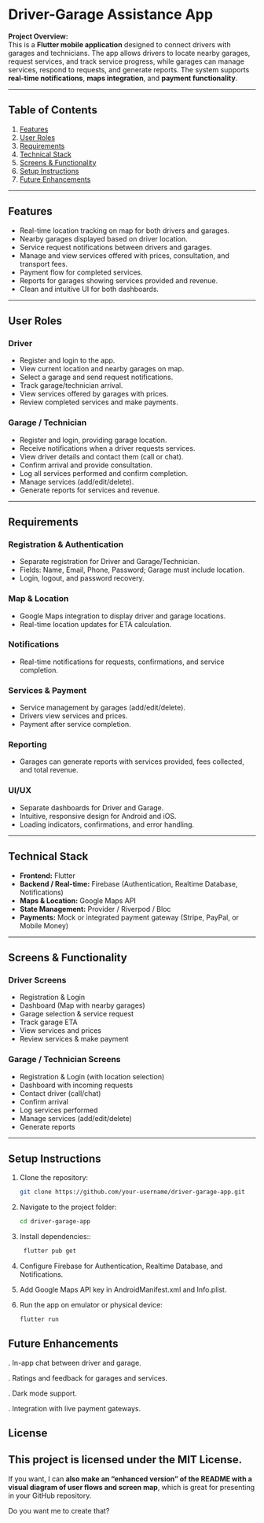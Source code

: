 # Driver-Garage Assistance App

**Project Overview:**  
This is a **Flutter mobile application** designed to connect drivers with garages and technicians. The app allows drivers to locate nearby garages, request services, and track service progress, while garages can manage services, respond to requests, and generate reports. The system supports **real-time notifications**, **maps integration**, and **payment functionality**.

---

## Table of Contents
1. [Features](#features)  
2. [User Roles](#user-roles)  
3. [Requirements](#requirements)  
4. [Technical Stack](#technical-stack)  
5. [Screens & Functionality](#screens--functionality)  
6. [Setup Instructions](#setup-instructions)  
7. [Future Enhancements](#future-enhancements)  

---

## Features
- Real-time location tracking on map for both drivers and garages.  
- Nearby garages displayed based on driver location.  
- Service request notifications between drivers and garages.  
- Manage and view services offered with prices, consultation, and transport fees.  
- Payment flow for completed services.  
- Reports for garages showing services provided and revenue.  
- Clean and intuitive UI for both dashboards.  

---

## User Roles

### Driver
- Register and login to the app.  
- View current location and nearby garages on map.  
- Select a garage and send request notifications.  
- Track garage/technician arrival.  
- View services offered by garages with prices.  
- Review completed services and make payments.  

### Garage / Technician
- Register and login, providing garage location.  
- Receive notifications when a driver requests services.  
- View driver details and contact them (call or chat).  
- Confirm arrival and provide consultation.  
- Log all services performed and confirm completion.  
- Manage services (add/edit/delete).  
- Generate reports for services and revenue.  

---

## Requirements

### Registration & Authentication
- Separate registration for Driver and Garage/Technician.  
- Fields: Name, Email, Phone, Password; Garage must include location.  
- Login, logout, and password recovery.  

### Map & Location
- Google Maps integration to display driver and garage locations.  
- Real-time location updates for ETA calculation.  

### Notifications
- Real-time notifications for requests, confirmations, and service completion.  

### Services & Payment
- Service management by garages (add/edit/delete).  
- Drivers view services and prices.  
- Payment after service completion.  

### Reporting
- Garages can generate reports with services provided, fees collected, and total revenue.  

### UI/UX
- Separate dashboards for Driver and Garage.  
- Intuitive, responsive design for Android and iOS.  
- Loading indicators, confirmations, and error handling.  

---

## Technical Stack
- **Frontend:** Flutter  
- **Backend / Real-time:** Firebase (Authentication, Realtime Database, Notifications)  
- **Maps & Location:** Google Maps API  
- **State Management:** Provider / Riverpod / Bloc  
- **Payments:** Mock or integrated payment gateway (Stripe, PayPal, or Mobile Money)  

---

## Screens & Functionality

### Driver Screens
- Registration & Login  
- Dashboard (Map with nearby garages)  
- Garage selection & service request  
- Track garage ETA  
- View services and prices  
- Review services & make payment  

### Garage / Technician Screens
- Registration & Login (with location selection)  
- Dashboard with incoming requests  
- Contact driver (call/chat)  
- Confirm arrival  
- Log services performed  
- Manage services (add/edit/delete)  
- Generate reports  

---

## Setup Instructions
1. Clone the repository:  
   ```bash
   git clone https://github.com/your-username/driver-garage-app.git
2. Navigate to the project folder:  
   ```bash
   cd driver-garage-app
3. Install dependencies::
   ```bash
    flutter pub get
4. Configure Firebase for Authentication, Realtime Database, and Notifications.

5. Add Google Maps API key in AndroidManifest.xml and Info.plist.

6. Run the app on emulator or physical device:
   ```bash
   flutter run
   
## Future Enhancements

. In-app chat between driver and garage.

. Ratings and feedback for garages and services.

. Dark mode support.

. Integration with live payment gateways.

## License

This project is licensed under the MIT License.
---

If you want, I can **also make an “enhanced version” of the README with a visual diagram of user flows and screen map**, which is great for presenting in your GitHub repository.  

Do you want me to create that?
